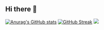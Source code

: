 ## Hi there 👋
[![Anurag's GitHub stats](https://github-readme-stats-one-teal.vercel.app/api?username=gurkansanli&show=reviews,discussions_started,discussions_answered,prs_merged,prs_merged_percentage)](https://github.com/anuraghazra/github-readme-stats)
[![GitHub Streak](https://streak-stats.demolab.com/?user=gurkansanli)](https://git.io/streak-stats)
[![](https://visitcount.itsvg.in/api?id=gurkansanli&label=Profile%20Views&color=1&icon=5&pretty=false)](https://visitcount.itsvg.in)
<!--
**gurkansanli/gurkansanli** is a ✨ _special_ ✨ repository because its `README.md` (this file) appears on your GitHub profile.

Here are some ideas to get you started:

- 🔭 I’m currently working on ...
- 🌱 I’m currently learning ...
- 👯 I’m looking to collaborate on ...
- 🤔 I’m looking for help with ...
- 💬 Ask me about ...
- 📫 How to reach me: ...
- 😄 Pronouns: ...
- ⚡ Fun fact: ...
-->
